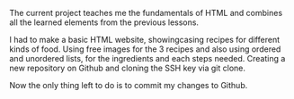 The current project teaches me the fundamentals of HTML and
combines all the learned elements from the previous lessons.

I had to make a basic HTML website, 
showingcasing recipes for different kinds of food.
Using free images for the 3 recipes and
also using ordered and unordered lists,
for the ingredients and each steps needed.
Creating a new repository on Github and
cloning the SSH key via git clone.

Now the only thing left to do is to
commit my changes to Github.
